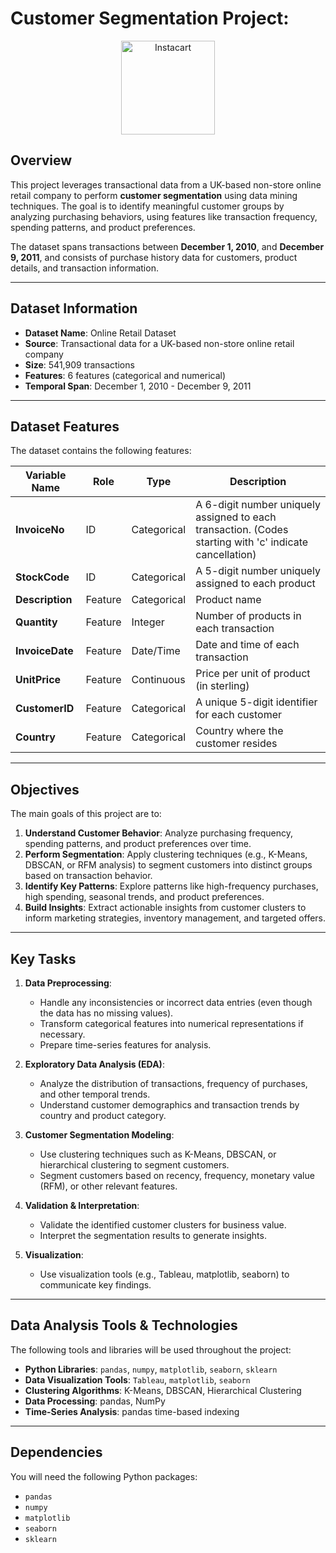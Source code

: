# Customer Segmentation Project:

<p align="center">
  <img src="https://archive.ics.uci.edu/static/public/default/Large.jpg" alt="Instacart" height="150">
</p>

## Overview
This project leverages transactional data from a UK-based non-store online retail company to perform **customer segmentation** using data mining techniques. The goal is to identify meaningful customer groups by analyzing purchasing behaviors, using features like transaction frequency, spending patterns, and product preferences.

The dataset spans transactions between **December 1, 2010**, and **December 9, 2011**, and consists of purchase history data for customers, product details, and transaction information.

---

## Dataset Information
- **Dataset Name**: Online Retail Dataset  
- **Source**: Transactional data for a UK-based non-store online retail company  
- **Size**: 541,909 transactions  
- **Features**: 6 features (categorical and numerical)  
- **Temporal Span**: December 1, 2010 - December 9, 2011  

---

## Dataset Features  

The dataset contains the following features:

| **Variable Name** | **Role**   | **Type**       | **Description**                                   |  
|--------------------|-------------|----------------|--------------------------------------------------|  
| **InvoiceNo**      | ID           | Categorical   | A 6-digit number uniquely assigned to each transaction. (Codes starting with 'c' indicate cancellation) |  
| **StockCode**      | ID           | Categorical   | A 5-digit number uniquely assigned to each product |  
| **Description**    | Feature      | Categorical   | Product name                                      |  
| **Quantity**       | Feature      | Integer       | Number of products in each transaction            |  
| **InvoiceDate**     | Feature      | Date/Time     | Date and time of each transaction                 |  
| **UnitPrice**      | Feature      | Continuous    | Price per unit of product (in sterling)          |  
| **CustomerID**     | Feature      | Categorical   | A unique 5-digit identifier for each customer    |  
| **Country**        | Feature      | Categorical   | Country where the customer resides               |  

---

## Objectives
The main goals of this project are to:

1. **Understand Customer Behavior**: Analyze purchasing frequency, spending patterns, and product preferences over time.
2. **Perform Segmentation**: Apply clustering techniques (e.g., K-Means, DBSCAN, or RFM analysis) to segment customers into distinct groups based on transaction behavior.
3. **Identify Key Patterns**: Explore patterns like high-frequency purchases, high spending, seasonal trends, and product preferences.
4. **Build Insights**: Extract actionable insights from customer clusters to inform marketing strategies, inventory management, and targeted offers.

---

## Key Tasks
1. **Data Preprocessing**:
   - Handle any inconsistencies or incorrect data entries (even though the data has no missing values).
   - Transform categorical features into numerical representations if necessary.
   - Prepare time-series features for analysis.

2. **Exploratory Data Analysis (EDA)**:
   - Analyze the distribution of transactions, frequency of purchases, and other temporal trends.
   - Understand customer demographics and transaction trends by country and product category.

3. **Customer Segmentation Modeling**:
   - Use clustering techniques such as K-Means, DBSCAN, or hierarchical clustering to segment customers.
   - Segment customers based on recency, frequency, monetary value (RFM), or other relevant features.

4. **Validation & Interpretation**:
   - Validate the identified customer clusters for business value.
   - Interpret the segmentation results to generate insights.

5. **Visualization**:
   - Use visualization tools (e.g., Tableau, matplotlib, seaborn) to communicate key findings.

---

## Data Analysis Tools & Technologies
The following tools and libraries will be used throughout the project:

- **Python Libraries**: `pandas`, `numpy`, `matplotlib`, `seaborn`, `sklearn`
- **Data Visualization Tools**: `Tableau`, `matplotlib`, `seaborn`
- **Clustering Algorithms**: K-Means, DBSCAN, Hierarchical Clustering
- **Data Processing**: pandas, NumPy
- **Time-Series Analysis**: pandas time-based indexing  

---

## Dependencies
You will need the following Python packages:
- `pandas`
- `numpy`
- `matplotlib`
- `seaborn`
- `sklearn`